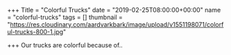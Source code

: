 +++
Title = "Colorful Trucks"
date = "2019-02-25T08:00:00+00:00"
name = "colorful-trucks"
tags = []
thumbnail = "https://res.cloudinary.com/aardvarkbark/image/upload/v1551198071/colorful-trucks-800-1.jpg"

+++
Our trucks are colorful because of..